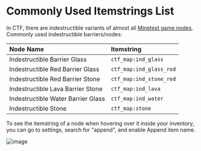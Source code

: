 # Commonly Used Itemstrings List

In CTF, there are indestructible variants of almost all [Minetest game nodes](https://wiki.minetest.net/Games/Minetest_Game/Nodes).
Commonly used indestructible barriers/nodes:

| Node Name                          | Itemstring              |
|:-----------------------------------|:------------------------|
| Indestructible Barrier Glass       | `ctf_map:ind_glass`     |
| Indestructible Red Barrier Glass   | `ctf_map:ind_glass_red` |
| Indestructible Red Barrier Stone   | `ctf_map:ind_stone_red` |
| Indestructible Lava Barrier Stone  | `ctf_map:ind_lava`      |
| Indestructible Water Barrier Glass | `ctf_map:ind_water`     |
| Indestructible Stone               | `ctf_map:stone`         |

To see the itemstring of a node when hovering over it inside your inventory, you can go to settings, search for "append", and enable Append item name.

![image](appenditemname.png)

